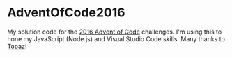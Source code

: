 # AdventOfCode2016
My solution code for the [2016 Advent of Code](http://www.adventofcode.com/) challenges. 
I'm using this to hone my JavaScript (Node.js) and Visual Studio Code skills. 
Many thanks to [Topaz](https://github.com/topaz)!
